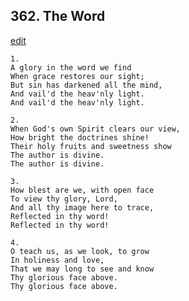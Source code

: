 
## 362.  The Word
[edit](https://docs.google.com/document/d/1Q8YZS%2Dk0O3Vy6oqMF4HhaRCCpqrRKAVr/edit?mode=html)



    1.
    A glory in the word we find
    When grace restores our sight;
    But sin has darkened all the mind,
    And vail'd the heav'nly light.
    And vail'd the heav'nly light.

    2.
    When God's own Spirit clears our view,
    How bright the doctrines shine!
    Their holy fruits and sweetness show
    The author is divine.
    The author is divine.

    3.
    How blest are we, with open face
    To view thy glory, Lord,
    And all thy image here to trace,
    Reflected in thy word!
    Reflected in thy word!

    4.
    O teach us, as we look, to grow
    In holiness and love,
    That we may long to see and know
    Thy glorious face above.
    Thy glorious face above.
